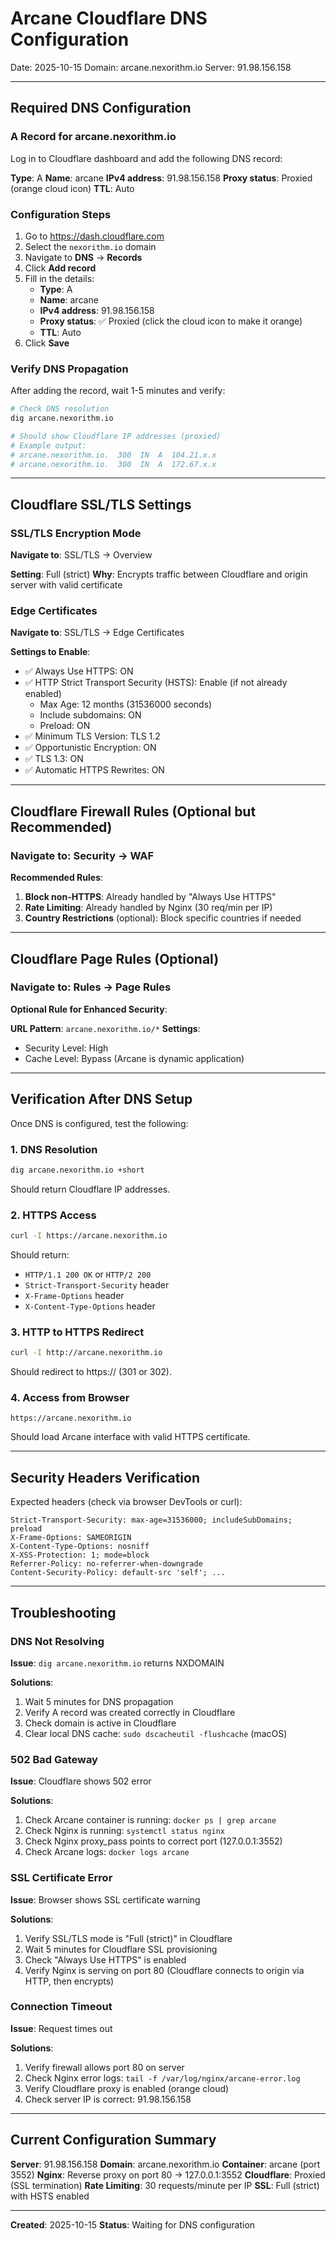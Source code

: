 # Arcane Cloudflare DNS Configuration

Date: 2025-10-15
Domain: arcane.nexorithm.io
Server: 91.98.156.158

---

## Required DNS Configuration

### A Record for arcane.nexorithm.io

Log in to Cloudflare dashboard and add the following DNS record:

**Type**: A
**Name**: arcane
**IPv4 address**: 91.98.156.158
**Proxy status**: Proxied (orange cloud icon)
**TTL**: Auto

### Configuration Steps

1. Go to https://dash.cloudflare.com
2. Select the `nexorithm.io` domain
3. Navigate to **DNS** → **Records**
4. Click **Add record**
5. Fill in the details:
   - **Type**: A
   - **Name**: arcane
   - **IPv4 address**: 91.98.156.158
   - **Proxy status**: ✅ Proxied (click the cloud icon to make it orange)
   - **TTL**: Auto
6. Click **Save**

### Verify DNS Propagation

After adding the record, wait 1-5 minutes and verify:

```bash
# Check DNS resolution
dig arcane.nexorithm.io

# Should show Cloudflare IP addresses (proxied)
# Example output:
# arcane.nexorithm.io.  300  IN  A  104.21.x.x
# arcane.nexorithm.io.  300  IN  A  172.67.x.x
```

---

## Cloudflare SSL/TLS Settings

### SSL/TLS Encryption Mode

**Navigate to**: SSL/TLS → Overview

**Setting**: Full (strict)
**Why**: Encrypts traffic between Cloudflare and origin server with valid certificate

### Edge Certificates

**Navigate to**: SSL/TLS → Edge Certificates

**Settings to Enable**:
- ✅ Always Use HTTPS: ON
- ✅ HTTP Strict Transport Security (HSTS): Enable (if not already enabled)
  - Max Age: 12 months (31536000 seconds)
  - Include subdomains: ON
  - Preload: ON
- ✅ Minimum TLS Version: TLS 1.2
- ✅ Opportunistic Encryption: ON
- ✅ TLS 1.3: ON
- ✅ Automatic HTTPS Rewrites: ON

---

## Cloudflare Firewall Rules (Optional but Recommended)

### Navigate to: Security → WAF

**Recommended Rules**:

1. **Block non-HTTPS**: Already handled by "Always Use HTTPS"
2. **Rate Limiting**: Already handled by Nginx (30 req/min per IP)
3. **Country Restrictions** (optional): Block specific countries if needed

---

## Cloudflare Page Rules (Optional)

### Navigate to: Rules → Page Rules

**Optional Rule for Enhanced Security**:

**URL Pattern**: `arcane.nexorithm.io/*`
**Settings**:
- Security Level: High
- Cache Level: Bypass (Arcane is dynamic application)

---

## Verification After DNS Setup

Once DNS is configured, test the following:

### 1. DNS Resolution
```bash
dig arcane.nexorithm.io +short
```
Should return Cloudflare IP addresses.

### 2. HTTPS Access
```bash
curl -I https://arcane.nexorithm.io
```
Should return:
- `HTTP/1.1 200 OK` or `HTTP/2 200`
- `Strict-Transport-Security` header
- `X-Frame-Options` header
- `X-Content-Type-Options` header

### 3. HTTP to HTTPS Redirect
```bash
curl -I http://arcane.nexorithm.io
```
Should redirect to https:// (301 or 302).

### 4. Access from Browser
```
https://arcane.nexorithm.io
```
Should load Arcane interface with valid HTTPS certificate.

---

## Security Headers Verification

Expected headers (check via browser DevTools or curl):

```
Strict-Transport-Security: max-age=31536000; includeSubDomains; preload
X-Frame-Options: SAMEORIGIN
X-Content-Type-Options: nosniff
X-XSS-Protection: 1; mode=block
Referrer-Policy: no-referrer-when-downgrade
Content-Security-Policy: default-src 'self'; ...
```

---

## Troubleshooting

### DNS Not Resolving

**Issue**: `dig arcane.nexorithm.io` returns NXDOMAIN

**Solutions**:
1. Wait 5 minutes for DNS propagation
2. Verify A record was created correctly in Cloudflare
3. Check domain is active in Cloudflare
4. Clear local DNS cache: `sudo dscacheutil -flushcache` (macOS)

### 502 Bad Gateway

**Issue**: Cloudflare shows 502 error

**Solutions**:
1. Check Arcane container is running: `docker ps | grep arcane`
2. Check Nginx is running: `systemctl status nginx`
3. Check Nginx proxy_pass points to correct port (127.0.0.1:3552)
4. Check Arcane logs: `docker logs arcane`

### SSL Certificate Error

**Issue**: Browser shows SSL certificate warning

**Solutions**:
1. Verify SSL/TLS mode is "Full (strict)" in Cloudflare
2. Wait 5 minutes for Cloudflare SSL provisioning
3. Check "Always Use HTTPS" is enabled
4. Verify Nginx is serving on port 80 (Cloudflare connects to origin via HTTP, then encrypts)

### Connection Timeout

**Issue**: Request times out

**Solutions**:
1. Verify firewall allows port 80 on server
2. Check Nginx error logs: `tail -f /var/log/nginx/arcane-error.log`
3. Verify Cloudflare proxy is enabled (orange cloud)
4. Check server IP is correct: 91.98.156.158

---

## Current Configuration Summary

**Server**: 91.98.156.158
**Domain**: arcane.nexorithm.io
**Container**: arcane (port 3552)
**Nginx**: Reverse proxy on port 80 → 127.0.0.1:3552
**Cloudflare**: Proxied (SSL termination)
**Rate Limiting**: 30 requests/minute per IP
**SSL**: Full (strict) with HSTS enabled

---

**Created**: 2025-10-15
**Status**: Waiting for DNS configuration
